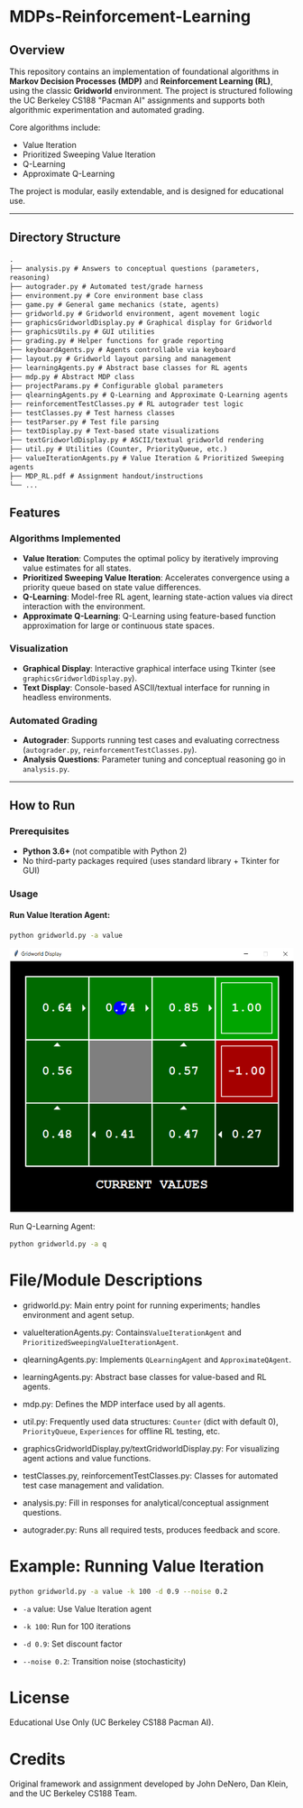 # MDPs-Reinforcement-Learning

## Overview

This repository contains an implementation of foundational algorithms in **Markov Decision Processes (MDP)** and **Reinforcement Learning (RL)**, using the classic **Gridworld** environment. The project is structured following the UC Berkeley CS188 "Pacman AI" assignments and supports both algorithmic experimentation and automated grading.

Core algorithms include:
- Value Iteration
- Prioritized Sweeping Value Iteration
- Q-Learning
- Approximate Q-Learning

The project is modular, easily extendable, and is designed for educational use.

---

## Directory Structure
```
.
├── analysis.py # Answers to conceptual questions (parameters, reasoning)
├── autograder.py # Automated test/grade harness
├── environment.py # Core environment base class
├── game.py # General game mechanics (state, agents)
├── gridworld.py # Gridworld environment, agent movement logic
├── graphicsGridworldDisplay.py # Graphical display for Gridworld
├── graphicsUtils.py # GUI utilities
├── grading.py # Helper functions for grade reporting
├── keyboardAgents.py # Agents controllable via keyboard
├── layout.py # Gridworld layout parsing and management
├── learningAgents.py # Abstract base classes for RL agents
├── mdp.py # Abstract MDP class
├── projectParams.py # Configurable global parameters
├── qlearningAgents.py # Q-Learning and Approximate Q-Learning agents
├── reinforcementTestClasses.py # RL autograder test logic
├── testClasses.py # Test harness classes
├── testParser.py # Test file parsing
├── textDisplay.py # Text-based state visualizations
├── textGridworldDisplay.py # ASCII/textual gridworld rendering
├── util.py # Utilities (Counter, PriorityQueue, etc.)
├── valueIterationAgents.py # Value Iteration & Prioritized Sweeping agents
├── MDP_RL.pdf # Assignment handout/instructions
└── ...
```

## Features

### Algorithms Implemented

- **Value Iteration**: Computes the optimal policy by iteratively improving value estimates for all states.
- **Prioritized Sweeping Value Iteration**: Accelerates convergence using a priority queue based on state value differences.
- **Q-Learning**: Model-free RL agent, learning state-action values via direct interaction with the environment.
- **Approximate Q-Learning**: Q-Learning using feature-based function approximation for large or continuous state spaces.

### Visualization

- **Graphical Display**: Interactive graphical interface using Tkinter (see `graphicsGridworldDisplay.py`).
- **Text Display**: Console-based ASCII/textual interface for running in headless environments.

### Automated Grading

- **Autograder**: Supports running test cases and evaluating correctness (`autograder.py`, `reinforcementTestClasses.py`).
- **Analysis Questions**: Parameter tuning and conceptual reasoning go in `analysis.py`.

---

## How to Run

### Prerequisites

- **Python 3.6+** (not compatible with Python 2)
- No third-party packages required (uses standard library + Tkinter for GUI)

### Usage

#### Run Value Iteration Agent:

```bash
python gridworld.py -a value
```
![Screenshot](image.png)

Run Q-Learning Agent:
```bash
python gridworld.py -a q
```

# File/Module Descriptions

   - gridworld.py: Main entry point for running experiments; handles environment and agent setup.

   - valueIterationAgents.py: Contains```ValueIterationAgent``` and ```PrioritizedSweepingValueIterationAgent```.

   - qlearningAgents.py: Implements ```QLearningAgent``` and ```ApproximateQAgent```.

   - learningAgents.py: Abstract base classes for value-based and RL agents.

   - mdp.py: Defines the MDP interface used by all agents.

   - util.py: Frequently used data structures: ```Counter``` (dict with default 0), ```PriorityQueue```, ```Experiences``` for offline RL testing, etc.

   - graphicsGridworldDisplay.py/textGridworldDisplay.py: For visualizing agent actions and value functions.

   - testClasses.py, reinforcementTestClasses.py: Classes for automated test case management and validation.

   - analysis.py: Fill in responses for analytical/conceptual assignment questions.

   - autograder.py: Runs all required tests, produces feedback and score.

# Example: Running Value Iteration
```bash
python gridworld.py -a value -k 100 -d 0.9 --noise 0.2
```
- ```-a``` value: Use Value Iteration agent

- ```-k 100```: Run for 100 iterations

- ```-d 0.9```: Set discount factor

- ```--noise 0.2```: Transition noise (stochasticity)
# License
Educational Use Only (UC Berkeley CS188 Pacman AI).
# Credits

Original framework and assignment developed by
John DeNero, Dan Klein, and the UC Berkeley CS188 Team.


